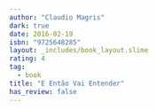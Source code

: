 ```yaml
---
author: "Claudio Magris"
dark: true
date: 2016-02-19
isbn: "9725648285"
layout: _includes/book_layout.slime
rating: 4
tag:
  - book
title: "E Então Vai Entender"
has_review: false
---
```



